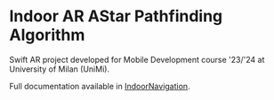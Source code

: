 
# Indoor AR AStar Pathfinding Algorithm

Swift AR project developed for Mobile Development course '23/'24 at University of Milan (UniMi). 

Full documentation available in [IndoorNavigation](https://github.com/evanC24/IndoorNavigation).
